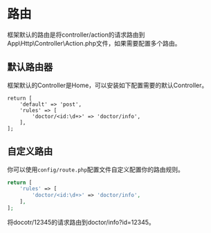 # 路由

框架默认的路由是将controller/action的请求路由到App\Http\Controller\Action.php文件，如果需要配置多个路由。


## 默认路由器
框架默认的Controller是Home，可以安装如下配置需要的默认Controller。
```
return [
    'default' => 'post',
    'rules' => [
        'doctor/<id:\d+>' => 'doctor/info',
    ],
];
```

## 自定义路由
你可以使用```config/route.php```配置文件自定义配置你的路由规则。
```php
return [
    'rules' => [
        'doctor/<id:\d+>' => 'doctor/info',
    ],
];
```
将docotr/12345的请求路由到doctor/info?id=12345。
